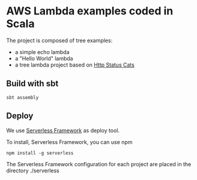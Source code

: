 # AWS Lambda examples coded in Scala 

The project is composed of tree examples:

* a simple echo lambda
* a "Hello World" lambda
* a tree lambda project based on [Http Status Cats](https://http.cat/)

## Build with sbt

```
sbt assembly
```

## Deploy

We use [Serverless Framework](https://serverless.com/) as deploy tool.

To install, Serverless Framework, you can use npm

```
npm install -g serverless
```

The Serverless Framework configuration for each project are placed in the directory ./serverless
